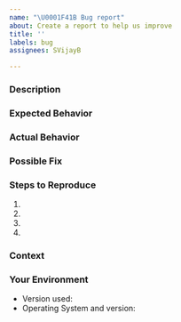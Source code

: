 ```yaml
---
name: "\U0001F41B Bug report"
about: Create a report to help us improve
title: ''
labels: bug
assignees: SVijayB

---
```


<!-- ⚠️⚠️ Do Not Delete These Comments. ⚠️⚠️ -->
<!-- Please read these comments/instructions carefully and do accordingly  -->
<!-- Read our Rules of Conduct: https://github.com/SVijayB/.github/blob/master/URLShortener/CODE_OF_CONDUCT.md -->
<!--- Provide a general summary of your changes in the Title above -->

### Description
<!--- Provide a more detailed introduction to the issue itself, and why you consider it to be a bug -->

### Expected Behavior
<!--- Tell us what should happen -->

### Actual Behavior
<!--- Tell us what happens instead -->

### Possible Fix
<!--- Not obligatory, but suggest a fix or reason for the bug -->

### Steps to Reproduce
<!--- Provide a link to a live example, or an unambiguous set of steps to -->
<!--- reproduce this bug. Include code to reproduce, if relevant -->
1.
2.
3.
4.

### Context
<!--- How has this bug affected you? What were you trying to accomplish? -->

### Your Environment
<!--- Include as many relevant details about the environment you experienced the bug in -->
* Version used:
* Operating System and version:

<!-- Before submitting, click on the preview tab to check your work so far-->
